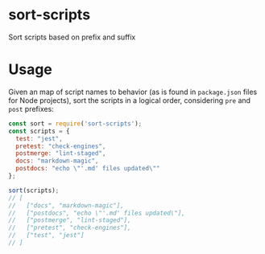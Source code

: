 # sort-scripts
Sort scripts based on prefix and suffix

# Usage

Given an map of script names to behavior (as is found in `package.json` files for Node projects), sort the scripts in a logical order, considering `pre` and `post` prefixes:

```js
const sort = require('sort-scripts');
const scripts = {
  test: "jest",
  pretest: "check-engines",
  postmerge: "lint-staged",
  docs: "markdown-magic",
  postdocs: "echo \"'.md' files updated\""
};

sort(scripts);
// [
//   ["docs", "markdown-magic"], 
//   ["postdocs", "echo \"'.md' files updated\"],
//   ["postmerge", "lint-staged"],
//   ["pretest", "check-engines"],
//   ["test", "jest"]
// ]
```
